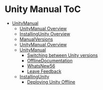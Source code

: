 Unity Manual ToC
================
 - [UnityManual]()
	 - [UnityManual Overview](UnityManual.md)
	 - [InstallingUnity Overview](InstallingUnity.md)
	 - [ManualVersions](ManualVersions.md)
	 - [UnityManual Overview](UnityManual_1.md)
	 - [UnityManual]()
		 - [Switching between Unity versions](SwitchingDocumentationVersions.md)
		 - [OfflineDocumentation](OfflineDocumentation.md)
		 - [WhatsNew56](WhatsNew56.md)
		 - [Leave Feedback](LeaveFeedback.md)
	 - [InstallingUnity]()
		 - [Deploying Unity Offline](DeployingUnityOffline.md)

